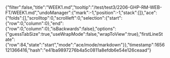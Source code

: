 {"filter":false,"title":"WEEK1.md","tooltip":"/test/test3/2206-GHP-RM-WEB-FT/WEEK1.md","undoManager":{"mark":-1,"position":-1,"stack":[]},"ace":{"folds":[],"scrolltop":0,"scrollleft":0,"selection":{"start":{"row":0,"column":0},"end":{"row":0,"column":0},"isBackwards":false},"options":{"guessTabSize":true,"useWrapMode":false,"wrapToView":true},"firstLineState":{"row":84,"state":"start","mode":"ace/mode/markdown"}},"timestamp":1656121366416,"hash":"e41ba9897276b4a5c0811a8efdb6e54e126ceaad"}